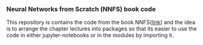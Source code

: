 ### Neural Networks from Scratch (NNFS) book code

This repository is contains the code from the book NNFS([link](https://nnfs.io/)) and the idea is to arrange the chapter lectures into packages so that its easier to use the code in either jupyter-notebooks or in the modules by importing it.





        






 





